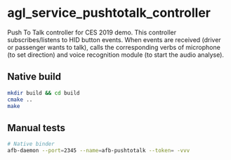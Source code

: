 # agl_service_pushtotalk_controller

Push To Talk controller for CES 2019 demo. This controller subscribes/listens to HID button events. When events are received (driver or passenger
wants to talk), calls the corresponding verbs of microphone (to set direction) and voice recognition module (to start the audio analyse).

## Native build

```bash
mkdir build && cd build
cmake ..
make
```

## Manual tests

```bash
# Native binder
afb-daemon --port=2345 --name=afb-pushtotalk --token= -vvv
```

